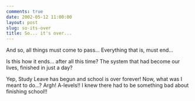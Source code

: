 ```yaml
---
comments: true
date: 2002-05-12 11:00:00
layout: post
slug: so-its-over
title: So... it's over...
---
```


And so, all things must come to pass... Everything that is, must end...

Is this how it ends... after all this time? The system that had become our lives, finished in just a day?

Yep, Study Leave has begun and school is over forever! Now, what was I meant to do...? Argh! A-levels!! I knew there had to be something bad about finishing school!!
